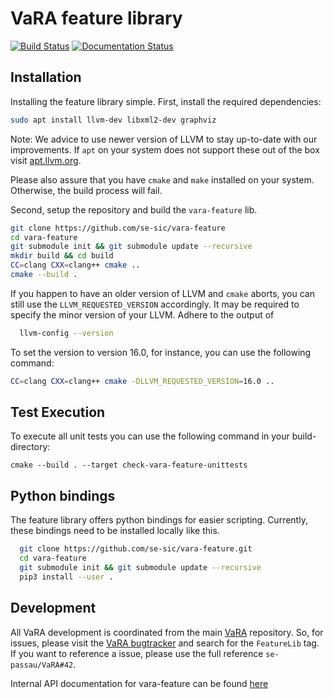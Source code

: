 # VaRA feature library
[![Build Status](https://github.com/se-sic/vara-feature/workflows/VaRA%20Feature%20Library%20Build/badge.svg?branch=vara-dev)](https://github.com/se-sic/vara-feature/actions?query=branch%3Avara-dev) [![Documentation Status](https://readthedocs.org/projects/vara/badge/?version=vara-dev)](https://vara.readthedocs.io/en/vara-dev/?badge=vara-dev)


Installation
------------
Installing the feature library simple.
First, install the required dependencies:
```bash
sudo apt install llvm-dev libxml2-dev graphviz
```
Note: We advice to use newer version of LLVM to stay up-to-date with our improvements. If `apt` on your system does not support these out of the box visit [apt.llvm.org](https://apt.llvm.org).

Please also assure that you have `cmake` and `make` installed on your system. Otherwise, the build process will fail.

Second, setup the repository and build the `vara-feature` lib.
```bash
git clone https://github.com/se-sic/vara-feature
cd vara-feature
git submodule init && git submodule update --recursive
mkdir build && cd build
CC=clang CXX=clang++ cmake ..
cmake --build .
```

If you happen to have an older version of LLVM and `cmake` aborts, you can still use the `LLVM_REQUESTED_VERSION` accordingly.
It may be required to specify the minor version of your LLVM.
Adhere to the output of
```bash
  llvm-config --version
```
To set the version to version 16.0, for instance, you can use the following command:
```bash
CC=clang CXX=clang++ cmake -DLLVM_REQUESTED_VERSION=16.0 ..
```


Test Execution
---------------
To execute all unit tests you can use the following command in your build-directory:

```console
cmake --build . --target check-vara-feature-unittests
```

Python bindings
---------------
The feature library offers python bindings for easier scripting.
Currently, these bindings need to be installed locally like this.

```bash
  git clone https://github.com/se-sic/vara-feature.git
  cd vara-feature
  git submodule init && git submodule update --recursive
  pip3 install --user .
```

Development
-----------
All VaRA development is coordinated from the main [VaRA]() repository.
So, for issues, please visit the [VaRA bugtracker](https://github.com/se-passau/VaRA/labels/FeatureLibrary) and search for the `FeatureLib` tag.
If you want to reference a issue, please use the full reference `se-passau/VaRA#42`.

Internal API documentation for vara-feature can be found [here](https://se-sic.github.io/vara-feature/index.html)
